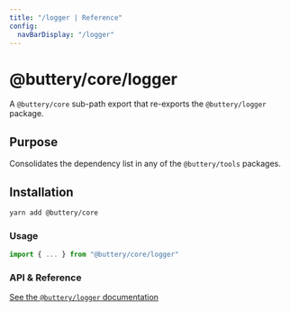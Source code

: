 ```yaml
---
title: "/logger | Reference"
config:
  navBarDisplay: "/logger"
---
```


# @buttery/core/logger

A `@buttery/core` sub-path export that re-exports the `@buttery/logger` package.

## Purpose

Consolidates the dependency list in any of the `@buttery/tools` packages.

## Installation

```bash
yarn add @buttery/core
```

### Usage

```ts
import { ... } from "@buttery/core/logger"
```

### API & Reference

[See the `@buttery/logger` documentation](../logger/_index.md)
